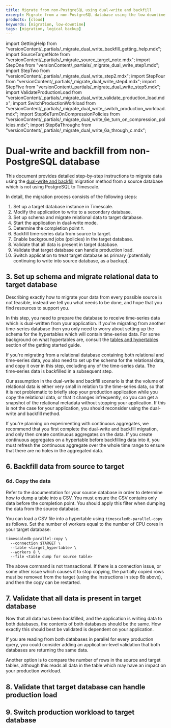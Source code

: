 ```yaml
---
title: Migrate from non-PostgreSQL using dual-write and backfill
excerpt: Migrate from a non-PostgreSQL database using the low-downtime dual-write and backfill method
products: [cloud]
keywords: [migration, low-downtime]
tags: [migration, logical backup]
---
```


import GettingHelp from "versionContent/_partials/_migrate_dual_write_backfill_getting_help.mdx";
import SourceTargetNote from "versionContent/_partials/_migrate_source_target_note.mdx";
import StepOne from "versionContent/_partials/_migrate_dual_write_step1.mdx";
import StepTwo from "versionContent/_partials/_migrate_dual_write_step2.mdx";
import StepFour from "versionContent/_partials/_migrate_dual_write_step4.mdx";
import StepFive from "versionContent/_partials/_migrate_dual_write_step5.mdx";
import ValidateProductionLoad from "versionContent/_partials/_migrate_dual_write_validate_production_load.mdx";
import SwitchProductionWorkload from "versionContent/_partials/_migrate_dual_write_switch_production_workload.mdx";
import Step6eTurnOnCompressionPolicies from "versionContent/_partials/_migrate_dual_write_6e_turn_on_compression_policies.mdx";
import Step6aThroughc from "versionContent/_partials/_migrate_dual_write_6a_through_c.mdx";

# Dual-write and backfill from non-PostgreSQL database

This document provides detailed step-by-step instructions to migrate data using
the [dual-write and backfill][dual-write-and-backfill] migration method from a
source database which is not using PostgreSQL to Timescale.

<SourceTargetNote />

In detail, the migration process consists of the following steps:
1. Set up a target database instance in Timescale.
1. Modify the application to write to a secondary database.
1. Set up schema and migrate relational data to target database.
1. Start the application in dual-write mode.
1. Determine the completion point `T`.
1. Backfill time-series data from source to target.
1. Enable background jobs (policies) in the target database.
1. Validate that all data is present in target database.
1. Validate that target database can handle production load.
1. Switch application to treat target database as primary (potentially
   continuing to write into source database, as a backup).

<GettingHelp />

<StepOne />

<StepTwo />

## 3. Set up schema and migrate relational data to target database

Describing exactly how to migrate your data from every possible source is not
feasible, instead we tell you what needs to be done, and hope that you find
resources to support you.

In this step, you need to prepare the database to receive time-series data
which is dual-written from your application. If you're migrating from another
time-series database then you only need to worry about setting up the schema
for the hypertables which will contain time-series data. For some background on
what hypertables are, consult the [tables and hypertables] section of the
getting started guide.

If you're migrating from a relational database containing both relational and
time-series data, you also need to set up the schema for the relational data,
and copy it over in this step, excluding any of the time-series data. The
time-series data is backfilled in a subsequent step.

Our assumption in the dual-write and backfill scenario is that the volume of
relational data is either very small in relation to the time-series data, so
that it is not problematic to briefly stop your production application while
you copy the relational data, or that it changes infrequently, so you can get a
snapshot of the relational metadata without stopping your application. If this
is not the case for your application, you should reconsider using the
dual-write and backfill method.

<Highlight type="note">
If you're planning on experimenting with continuous aggregates, we recommend
that you first complete the dual-write and backfill migration, and only then
create continuous aggregates on the data. If you create continuous aggregates
on a hypertable before backfilling data into it, you must refresh the
continuous aggregate over the whole time range to ensure that there are no
holes in the aggregated data.
</Highlight>

[tables and hypertables]: /getting-started/:currentVersion:/tables-hypertables/

<StepFour />

<StepFive />

## 6. Backfill data from source to target

<Step6aThroughc />

### 6d. Copy the data

Refer to the documentation for your source database in order to determine how
to dump a table into a CSV. You must ensure the CSV contains only data before
the completion point. You should apply this filter when dumping the data from
the source database.

You can load a CSV file into a hypertable using `timescaledb-parallel-copy` as
follows. Set the number of workers equal to the number of CPU cores in your
target database:

```
timescaledb-parallel-copy \
  --connection $TARGET \
  --table <target_hypertable> \
  --workers 8 \
  --file <table dump for source table>
```

The above command is not transactional. If there is a connection issue, or some
other issue which causes it to stop copying, the partially copied rows must be
removed from the target (using the instructions in step 6b above), and then the
copy can be restarted.

<Step6eTurnOnCompressionPolicies />

## 7. Validate that all data is present in target database

Now that all data has been backfilled, and the application is writing data to
both databases, the contents of both databases should be the same. How exactly
this should best be validated is dependent on your application.

If you are reading from both databases in parallel for every production query,
you could consider adding an application-level validation that both databases
are returning the same data.

Another option is to compare the number of rows in the source and target
tables, although this reads all data in the table which may have an impact on
your production workload.

## 8. Validate that target database can handle production load

<ValidateProductionLoad />

## 9. Switch production workload to target database

<SwitchProductionWorkload />

[dual-write-and-backfill]: /migrate/:currentVersion:/dual-write-and-backfill/